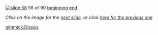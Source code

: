 [![slide 58](https://dl.dropboxusercontent.com/u/2977490/presentations/cookbook/img58.jpg)](59.md)
58 of 90
[beginning](01.md)
[end](89.md)

_Click on the image for the [next slide](59.md), or click [here for the previous one](57.md)_

[gimmick:Disqus](theodox-github)